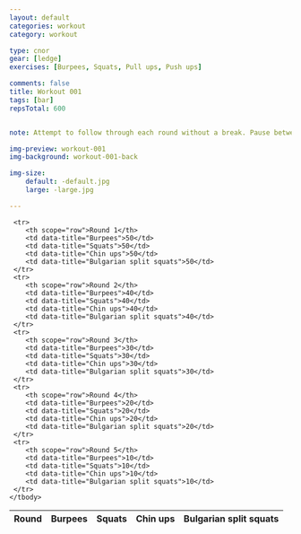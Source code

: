 ```yaml
---
layout: default
categories: workout
category: workout

type: cnor
gear: [ledge]
exercises: [Burpees, Squats, Pull ups, Push ups]

comments: false
title: Workout 001
tags: [bar]
repsTotal: 600


note: Attempt to follow through each round without a break. Pause between rounds if needed.

img-preview: workout-001
img-background: workout-001-back

img-size:
    default: -default.jpg
    large: -large.jpg

---
```

       
<table class="responsive-table table">
    <thead>
      <tr>
        <th scope="col">Round</th>
        <th scope="col">Burpees</th>
        <th scope="col">Squats</th>
        <th scope="col">Chin ups</th>
        <th scope="col">Bulgarian split squats</th>
      </tr>
    </thead>
    <tbody>

     <tr>
        <th scope="row">Round 1</th>
        <td data-title="Burpees">50</td>
        <td data-title="Squats">50</td>
        <td data-title="Chin ups">50</td>
        <td data-title="Bulgarian split squats">50</td>
     </tr>
     <tr>
        <th scope="row">Round 2</th>
        <td data-title="Burpees">40</td>
        <td data-title="Squats">40</td>
        <td data-title="Chin ups">40</td>
        <td data-title="Bulgarian split squats">40</td>
     </tr>
     <tr>
        <th scope="row">Round 3</th>
        <td data-title="Burpees">30</td>
        <td data-title="Squats">30</td>
        <td data-title="Chin ups">30</td>
        <td data-title="Bulgarian split squats">30</td>
     </tr>
     <tr>
        <th scope="row">Round 4</th>
        <td data-title="Burpees">20</td>
        <td data-title="Squats">20</td>
        <td data-title="Chin ups">20</td>
        <td data-title="Bulgarian split squats">20</td>
     </tr>
     <tr>
        <th scope="row">Round 5</th>
        <td data-title="Burpees">10</td>
        <td data-title="Squats">10</td>
        <td data-title="Chin ups">10</td>
        <td data-title="Bulgarian split squats">10</td>
     </tr>  
    </tbody> 
</table>
  
